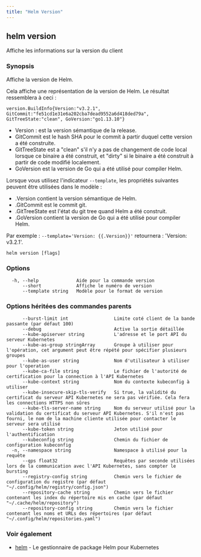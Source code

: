 ```yaml
---
title: "Helm Version"
---
```


## helm version

Affiche les informations sur la version du client

### Synopsis

Affiche la version de Helm.

Cela affiche une représentation de la version de Helm.
Le résultat ressemblera à ceci :

`version.BuildInfo{Version:"v3.2.1", GitCommit:"fe51cd1e31e6a202cba7dead9552a6d418ded79a", GitTreeState:"clean", GoVersion:"go1.13.10"}`

- Version : est la version sémantique de la release.
- GitCommit est le hash SHA pour le commit à partir duquel cette version a été construite.
- GitTreeState est a "clean" s'il n'y a pas de changement de code local lorsque ce binaire a été construit, et "dirty" si le binaire a été construit à partir de code modifié localement.
- GoVersion est la version de Go qui a été utilisé pour compiler Helm.

Lorsque vous utilisez l'indicateur `--template`, les propriétés suivantes peuvent être utilisées dans le modèle :

- .Version contient la version sémantique de Helm.
- .GitCommit est le commit git.
- .GitTreeState est l'état du git tree quand Helm a été construit.
- .GoVersion contient la version de Go qui a été utilisé pour compiler Helm.

Par exemple : `--template='Version: {{.Version}}'` retournera : 'Version: v3.2.1'.


```
helm version [flags]
```

### Options

```
  -h, --help              Aide pour la commande version
      --short             Affiche le numéro de version
      --template string   Modèle pour le format de version
```

### Options héritées des commandes parents

```
      --burst-limit int                 Limite coté client de la bande passante (par défaut 100)
      --debug                           Active la sortie détaillée
      --kube-apiserver string           L'adresse et le port API du serveur Kubernetes
      --kube-as-group stringArray       Groupe à utiliser pour l'opération, cet argument peut être répété pour spécifier plusieurs groupes
      --kube-as-user string             Nom d'utilisateur à utiliser pour l'operation
      --kube-ca-file string             Le fichier de l'autorité de certification pour la connection à l'API Kubernetes
      --kube-context string             Nom du contexte kubeconfig à utiliser
      --kube-insecure-skip-tls-verify   Si true, la validité du certificat du serveur API Kubernetes ne sera pas vérifiée. Cela fera les connections HTTPS non sûres
      --kube-tls-server-name string     Nom du serveur utilisé pour la validation du certificat du serveur API Kubernetes. S'il n'est pas fourni, le nom de la machine cliente utilisée pour contacter le serveur sera utilisé
      --kube-token string               Jeton utilisé pour l'authentification
      --kubeconfig string               Chemin du fichier de configuration kubeconfig
  -n, --namespace string                Namespace à utilisé pour la requête
	  --qps float32                     Requêtes par seconde utilisées lors de la communication avec l'API Kubernetes, sans compter le bursting
      --registry-config string          Chemin vers le fichier de configuration du registre (par défaut "~/.config/helm/registry/config.json")
      --repository-cache string         Chemin vers le fichier contenant les index du répertoire mis en cache (par défaut "~/.cache/helm/repository")
      --repository-config string        Chemin vers le fichier contenant les noms et URLs des répertoires (par défaut "~/.config/helm/repositories.yaml")
```

### Voir également

* [helm](helm.md) - Le gestionnaire de package Helm pour Kubernetes

